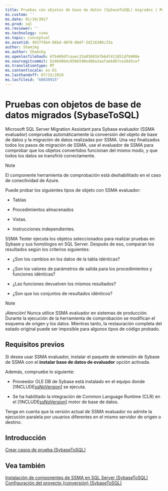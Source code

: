 ```yaml
---
title: Pruebas con objetos de base de datos (SybaseToSQL) migrados | Microsoft Docs
ms.custom: ''
ms.date: 01/19/2017
ms.prod: sql
ms.reviewer: ''
ms.technology: ssma
ms.topic: conceptual
ms.assetid: 4937f6b4-86bd-4070-88df-3d216306c33a
author: Shamikg
ms.author: Shamikg
ms.openlocfilehash: 6fb469dfcaaec33a03681bfb64f411851df0400e
ms.sourcegitcommit: b2464064c0566590e486a3aafae6d67ce2645cef
ms.translationtype: MT
ms.contentlocale: es-ES
ms.lasthandoff: 07/15/2019
ms.locfileid: "68020915"
---
```

# <a name="testing-migrated-database-objects-sybasetosql"></a>Pruebas con objetos de base de datos migrados (SybaseToSQL)
Microsoft SQL Server Migration Assistant para Sybase evaluador (SSMA evaluador) comprueba automáticamente la conversión del objeto de base de datos y la migración de datos realizadas por SSMA. Una vez finalizados todos los pasos de migración de SSMA, use el evaluador de SSMA para comprobar que los objetos convertidos funcionan del mismo modo, y que todos los datos se transfirió correctamente.  
  
> [!NOTE]  
> El componente herramienta de comprobación está deshabilitado en el caso de conectividad de Azure.  
  
Puede probar los siguientes tipos de objeto con SSMA evaluador:  
  
-   Tablas  
  
-   Procedimientos almacenados  
  
-   Vistas.  
  
-   Instrucciones independientes.  
  
SSMA Tester ejecuta los objetos seleccionados para realizar pruebas en Sybase y sus homólogos en SQL Server. Después de eso, comparan los resultados según los criterios siguientes:  
  
-   ¿Son los cambios en los datos de la tabla idénticas?  
  
-   ¿Son los valores de parámetros de salida para los procedimientos y funciones idénticas?  
  
-   ¿Las funciones devuelven los mismos resultados?  
  
-   ¿Son que los conjuntos de resultados idénticos?  
  
> [!NOTE]  
> ¡Atención! Nunca utilice SSMA evaluador en sistemas de producción. Durante la ejecución de la herramienta de comprobación se modifican el esquema de origen y los datos. Mientras tanto, la restauración completa del estado original puede ser imposible para algunos tipos de código probado.  
  
## <a name="prerequisites"></a>Requisitos previos  
Si desea usar SSMA evaluador, instalar el paquete de extensión de Sybase de SSMA con el **instalar base de datos de evaluador** opción activada.  
  
Además, compruebe lo siguiente:  
  
-   Proveedor OLE DB de Sybase está instalado en el equipo donde [!INCLUDE[ssNoVersion](../../includes/ssnoversion-md.md)] se ejecuta.  
  
-   Se ha habilitado la integración de Common Language Runtime (CLR) en el [!INCLUDE[ssNoVersion](../../includes/ssnoversion-md.md)] motor de base de datos.  
  
Tenga en cuenta que la versión actual de SSMA evaluador no admite la ejecución paralela por usuarios diferentes en el mismo servidor de origen o destino.  
  
## <a name="getting-started"></a>Introducción  
[Crear casos de prueba &#40;SybaseToSQL&#41;](../../ssma/sybase/creating-test-cases-sybasetosql.md)  
  
## <a name="see-also"></a>Vea también  
[Instalación de componentes de SSMA en SQL Server &#40;SybaseToSQL&#41;](../../ssma/sybase/installing-ssma-components-on-sql-server-sybasetosql.md)  
[Configuración del proyecto &#40;conversión&#41; &#40;SybaseToSQL&#41;](../../ssma/sybase/project-settings-conversion-sybasetosql.md)  
  
